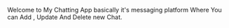 Welcome to My Chatting App basically it's messaging platform Where You can  Add , Update And Delete new Chat.
